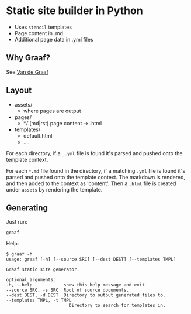 # Static site builder in Python

- Uses `stencil` templates
- Page content in .md
- Additional page data in .yml files

## Why Graaf?

See [Van de Graaf](https://en.wikipedia.org/wiki/Van_de_Graaff_generator)

## Layout

- assets/
  - where pages are output
- pages/
  - \**/*.(md|rst) page content -> .html
- templates/
  - default.html
  - ....

For each directory, if a `_.yml` file is found it's parsed and pushed onto the template context.

For each `*.md` file found in the directory, if a matching `.yml` file is found it's parsed and pushed onto the template context.
The markdown is rendered, and then added to the context as 'content'.
Then a `.html` file is created under ``assets`` by rendering the template.


## Generating

Just run:

    graaf

Help:

    $ graaf -h
    usage: graaf [-h] [--source SRC] [--dest DEST] [--templates TMPL]

    Graaf static site generator.

    optional arguments:
    -h, --help            show this help message and exit
    --source SRC, -s SRC  Root of source documents.
    --dest DEST, -d DEST  Directory to output generated files to.
    --templates TMPL, -t TMPL
                            Directory to search for templates in.


